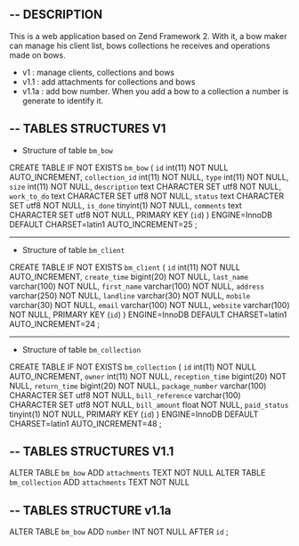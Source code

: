 --
DESCRIPTION
--
This is a web application based on Zend Framework 2.
With it, a bow maker can manage his client list, bows collections he receives and operations made on bows.

* v1 : manage clients, collections and bows
* v1.1 : add attachments for collections and bows
* v1.1a : add bow number. When you add a bow to a collection a number is generate to identify it.

--
TABLES STRUCTURES V1
--


* Structure of table `bm_bow`

CREATE TABLE IF NOT EXISTS `bm_bow` (
  `id` int(11) NOT NULL AUTO_INCREMENT,
  `collection_id` int(11) NOT NULL,
  `type` int(11) NOT NULL,
  `size` int(11) NOT NULL,
  `description` text CHARACTER SET utf8 NOT NULL,
  `work_to_do` text CHARACTER SET utf8 NOT NULL,
  `status` text CHARACTER SET utf8 NOT NULL,
  `is_done` tinyint(1) NOT NULL,
  `comments` text CHARACTER SET utf8 NOT NULL,
  PRIMARY KEY (`id`)
) ENGINE=InnoDB  DEFAULT CHARSET=latin1 AUTO_INCREMENT=25 ;

-- --------------------------------------------------------

* Structure of table `bm_client`

CREATE TABLE IF NOT EXISTS `bm_client` (
  `id` int(11) NOT NULL AUTO_INCREMENT,
  `create_time` bigint(20) NOT NULL,
  `last_name` varchar(100) NOT NULL,
  `first_name` varchar(100) NOT NULL,
  `address` varchar(250) NOT NULL,
  `landline` varchar(30) NOT NULL,
  `mobile` varchar(30) NOT NULL,
  `email` varchar(100) NOT NULL,
  `website` varchar(100) NOT NULL,
  PRIMARY KEY (`id`)
) ENGINE=InnoDB  DEFAULT CHARSET=latin1 AUTO_INCREMENT=24 ;

-- --------------------------------------------------------


* Structure of table `bm_collection`

CREATE TABLE IF NOT EXISTS `bm_collection` (
  `id` int(11) NOT NULL AUTO_INCREMENT,
  `owner` int(11) NOT NULL,
  `reception_time` bigint(20) NOT NULL,
  `return_time` bigint(20) NOT NULL,
  `package_number` varchar(100) CHARACTER SET utf8 NOT NULL,
  `bill_reference` varchar(100) CHARACTER SET utf8 NOT NULL,
  `bill_amount` float NOT NULL,
  `paid_status` tinyint(1) NOT NULL,
  PRIMARY KEY (`id`)
) ENGINE=InnoDB  DEFAULT CHARSET=latin1 AUTO_INCREMENT=48 ;

--
TABLES STRUCTURES V1.1
--
ALTER TABLE  `bm_bow` ADD  `attachments` TEXT NOT NULL
ALTER TABLE  `bm_collection` ADD  `attachments` TEXT NOT NULL

--
TABLES STRUCTURE v1.1a
--
ALTER TABLE  `bm_bow` ADD  `number` INT NOT NULL AFTER  `id` ;